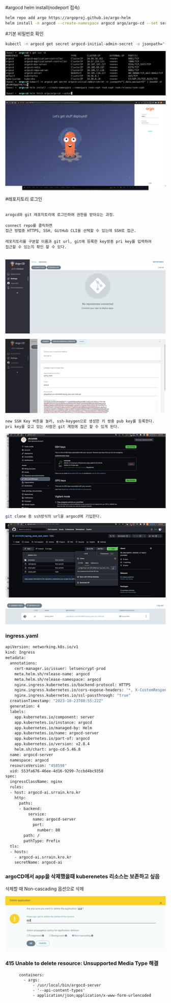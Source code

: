 #argocd helm install(nodeport 접속)

```bash
helm repo add argo https://argoproj.github.io/argo-helm
helm install -n argocd --create-namespace argocd argo/argo-cd --set server.service.type=NodePort
```

#기본 비밀번호 확인

```bash
kubectl -n argocd get secret argocd-initial-admin-secret -o jsonpath="{.data.password}" | base64 -d
```

![Untitled](argocd_img/Untitled.png)

![Untitled](argocd_img/Untitled%201.png)

#레포지토리 로그인

```bash

arogcd와 git 레포지토리에 로그인하여 권한을 받아오는 과정.

connect repo를 클릭하면 
접근 방법중 HTTPS, SSH, GitHub CLI을 선택할 수 있는데 SSH로 접근.

레포지토리를 구분할 이름과 git url, git에 등록한 key쌍중 pri key를 입력하여
접근할 수 있는지 확인 할 수 있다.
 
```

![Untitled](argocd_img/Untitled%202.png)

![Untitled](argocd_img/Untitled%203.png)

```bash
new SSH Key 버튼을 눌러, ssh-keygen으로 생성한 키 쌍중 pub key를 등록한다.
pri key를 갖고 있는 사람은 git 계정에 접근 할 수 있게 된다.
```

![Untitled](argocd_img/Untitled%204.png)

```bash
git clone 중 ssh방식의 url을 argocd에 기입한다.
```

![Untitled](argocd_img/Untitled%205.png)

![Untitled](argocd_img/Untitled%206.png)

### ingress.yaml

```bash
apiVersion: networking.k8s.io/v1
kind: Ingress
metadata:
  annotations:
    cert-manager.io/issuer: letsencrypt-prod
    meta.helm.sh/release-name: argocd
    meta.helm.sh/release-namespace: argocd
    nginx.ingress.kubernetes.io/backend-protocol: HTTPS
    nginx.ingress.kubernetes.io/cors-expose-headers: '*, X-CustomResponseHeader'
    nginx.ingress.kubernetes.io/ssl-passthrough: "true"
  creationTimestamp: "2023-10-23T08:55:22Z"
  generation: 4
  labels:
    app.kubernetes.io/component: server
    app.kubernetes.io/instance: argocd
    app.kubernetes.io/managed-by: Helm
    app.kubernetes.io/name: argocd-server
    app.kubernetes.io/part-of: argocd
    app.kubernetes.io/version: v2.8.4
    helm.sh/chart: argo-cd-5.46.8
  name: argocd-server
  namespace: argocd
  resourceVersion: "458598"
  uid: 553fa676-46ee-4d16-9299-7ccbd4bc9358
spec:
  ingressClassName: nginx
  rules:
  - host: argocd-ai.srrain.kro.kr
    http:
      paths:
      - backend:
          service:
            name: argocd-server
            port:
              number: 80
        path: /
        pathType: Prefix
  tls:
  - hosts:
    - argocd-ai.srrain.kro.kr
    secretName: argocd-ai
```

### argoCD에서 app을 삭제했을때 kuberenetes 리소스는 보존하고 싶음

삭제할 때 Non-cascading 옵션으로 삭제

![Untitled](argocd_img/Untitled%207.png)

### 415 Unable to delete resource: Unsupported Media Type 해결

```
      containers:
        - args:
            - /usr/local/bin/argocd-server
            - '--api-content-types'
            - application/json;application/x-www-form-urlencoded
```